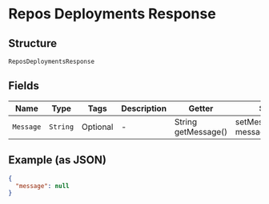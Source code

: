 
# Repos Deployments Response

## Structure

`ReposDeploymentsResponse`

## Fields

| Name | Type | Tags | Description | Getter | Setter |
|  --- | --- | --- | --- | --- | --- |
| `Message` | `String` | Optional | - | String getMessage() | setMessage(String message) |

## Example (as JSON)

```json
{
  "message": null
}
```

